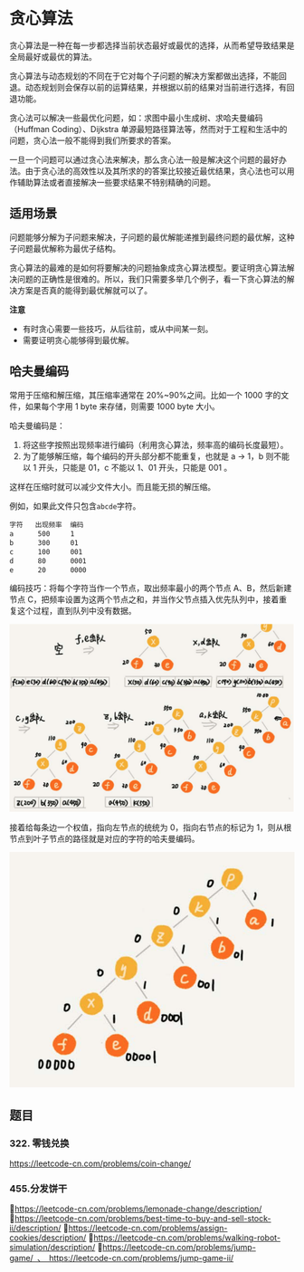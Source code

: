 # 贪心算法

贪心算法是一种在每一步都选择当前状态最好或最优的选择，从而希望导致结果是全局最好或最优的算法。

贪心算法与动态规划的不同在于它对每个子问题的解决方案都做出选择，不能回退。动态规划则会保存以前的运算结果，并根据以前的结果对当前进行选择，有回退功能。

贪心法可以解决一些最优化问题，如：求图中最小生成树、求哈夫曼编码（Huffman Coding）、Dijkstra 单源最短路径算法等，然而对于工程和生活中的问题，贪心法一般不能得到我们所要求的答案。

一旦一个问题可以通过贪心法来解决，那么贪心法一般是解决这个问题的最好办法。由于贪心法的高效性以及其所求的的答案比较接近最优结果，贪心法也可以用作辅助算法或者直接解决一些要求结果不特别精确的问题。

## 适用场景

问题能够分解为子问题来解决，子问题的最优解能递推到最终问题的最优解，这种子问题最优解称为最优子结构。

贪心算法的最难的是如何将要解决的问题抽象成贪心算法模型。要证明贪心算法解决问题的正确性是很难的。所以，我们只需要多举几个例子，看一下贪心算法的解决方案是否真的能得到最优解就可以了。

**注意**

- 有时贪心需要一些技巧，从后往前，或从中间某一刻。
- 需要证明贪心能够得到最优解。

## 哈夫曼编码

常用于压缩和解压缩，其压缩率通常在 20%~90%之间。比如一个 1000 字的文件，如果每个字用 1 byte 来存储，则需要 1000 byte 大小。

哈夫曼编码是：

1. 将这些字按照出现频率进行编码（利用贪心算法，频率高的编码长度最短）。
2. 为了能够解压缩，每个编码的开头部分都不能重复，也就是 a -> 1，b 则不能以 1 开头，只能是 01，c 不能以 1、01 开头，只能是 001 。

这样在压缩时就可以减少文件大小。而且能无损的解压缩。

例如，如果此文件只包含`abcde`字符。

```
字符   出现频率  编码
a      500     1
b      300     01
c      100     001
d      80      0001
e      20      0000
```

编码技巧：将每个字符当作一个节点，取出频率最小的两个节点 A、B，然后新建节点 C，把频率设置为这两个节点之和，并当作父节点插入优先队列中，接着重复这个过程，直到队列中没有数据。

![](imgs/2020-05-03-11-29-32.png)

接着给每条边一个权值，指向左节点的统统为 0，指向右节点的标记为 1，则从根节点到叶子节点的路径就是对应的字符的哈夫曼编码。

![](imgs/2020-05-03-11-33-23.png)

## 题目

### 322. 零钱兑换

https://leetcode-cn.com/problems/coin-change/

### 455.分发饼干

https://leetcode-cn.com/problems/lemonade-change/description/
https://leetcode-cn.com/problems/best-time-to-buy-and-sell-stock-ii/description/
https://leetcode-cn.com/problems/assign-cookies/description/
https://leetcode-cn.com/problems/walking-robot-simulation/description/
https://leetcode-cn.com/problems/jump-game/ 、 https://leetcode-cn.com/problems/jump-game-ii/
